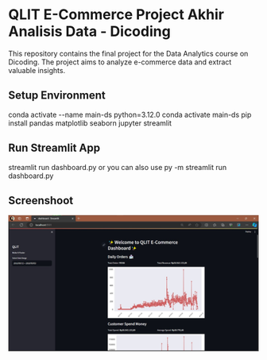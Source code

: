 # QLIT E-Commerce Project Akhir Analisis Data - Dicoding

This repository contains the final project for the Data Analytics course on Dicoding. The project aims to analyze e-commerce data and extract valuable insights.

## Setup Environment
conda activate --name main-ds python=3.12.0
conda activate main-ds
pip install pandas matplotlib seaborn jupyter streamlit

## Run Streamlit App
streamlit run dashboard.py
or you can also use
py -m streamlit run dashboard.py

## Screenshoot
![alt text](screenshoot.jpg)
